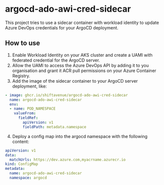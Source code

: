 # argocd-ado-awi-cred-sidecar
This project tries to use a sidecar container with workload identity to update Azure DevOps credentials for your ArgoCD deployment.

## How to use
1. Enable Workload Identity on your AKS cluster and create a UAMI with federated credential for the ArgoCD server.
2. Allow the UAMI to access the Azure DevOps API by adding it to you organisation and grant it ACR pull permissions on your Azure Container Registry.
3. Add the image of the sidecar container to your ArgoCD server deployment, like:
```yaml
- image: ghcr.io/shiftavenue/argocd-ado-awi-cred-sidecar
  name: argocd-ado-awi-cred-sidecar
  env:
  - name: POD_NAMESPACE
    valueFrom:
      fieldRef:
        apiVersion: v1
        fieldPath: metadata.namespace
```
4. Deploy a config map into the argocd namespace with the following content:
```yaml
apiVersion: v1
data:
  matchUrls: https://dev.azure.com,myacrname.azurecr.io
kind: ConfigMap
metadata:
  name: argocd-ado-awi-cred-sidecar
  namespace: argocd
```
